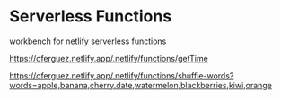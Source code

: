 # Serverless Functions

workbench for netlify serverless functions

https://oferguez.netlify.app/.netlify/functions/getTime

https://oferguez.netlify.app/.netlify/functions/shuffle-words?words=apple,banana,cherry,date,watermelon,blackberries,kiwi,orange
